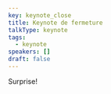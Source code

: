 ```yaml
---
key: keynote_close
title: Keynote de fermeture
talkType: keynote
tags:
  - keynote
speakers: []
draft: false
---
```

Surprise!